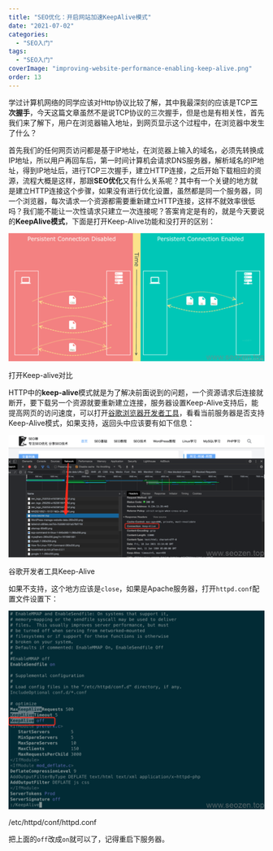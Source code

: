 ```yaml
---
title: "SEO优化：开启网站加速KeepAlive模式"
date: "2021-07-02"
categories: 
  - "SEO入门"
tags: 
  - "SEO入门"
coverImage: "improving-website-performance-enabling-keep-alive.png"
order: 13
---
```


学过计算机网络的同学应该对Http协议比较了解，其中我最深刻的应该是TCP**三次握手**，今天这篇文章虽然不是说TCP协议的三次握手，但是也是有相关性，首先我们来了解下，用户在浏览器输入地址，到网页显示这个过程中，在浏览器中发生了什么？

首先我们的任何网页访问都是基于IP地址，在浏览器上输入的域名，必须先转换成IP地址，所以用户再回车后，第一时间计算机会请求DNS服务器，解析域名的IP地址，得到IP地址后，进行TCP三次握手，建立HTTP连接，之后开始下载相应的资源，流程大概是这样，那跟**SEO优化**又有什么关系呢？其中有一个关键的地方就是建立HTTP连接这个步骤，如果没有进行优化设置，虽然都是同一个服务器，同一个浏览器，每次请求一个资源都需要重新建立HTTP连接，这样不就效率很低吗？我们能不能让一次性请求只建立一次连接呢？答案肯定是有的，就是今天要说的**KeepAlive模式**，下面是打开Keep-Alive功能和没打开的区别：

![connection-keep-alive](images/connection-keep-alive-1024x512.png)

打开Keep-alive对比

HTTP中的**keep-alive**模式就是为了解决前面说到的问题，一个资源请求后连接就断开，要下载另一个资源就要重新建立连接，服务器设置Keep-Alive支持后，能提高网页的访问速度，可以打开[谷歌浏览器开发者工具](https://www.helloyu.top/seo/developer-tools-network-seo.html)，看看当前服务器是否支持Keep-Alive模式，如果支持，返回头中应该要有如下信息：

![Chrome-dev-tool-keep-alive](images/Chrome-dev-tool-keep-alive-1024x491.png)

谷歌开发者工具Keep-Alive

如果不支持，这个地方应该是`close`，如果是Apache服务器，打开`httpd.conf`配置文件设置下：

![Apache-httpd.conf-KeepAlive](images/Apache-httpd.conf-KeepAlive-1024x794.png)

/etc/httpd/conf/httpd.conf

把上面的`off`改成`on`就可以了，记得重启下服务器。
